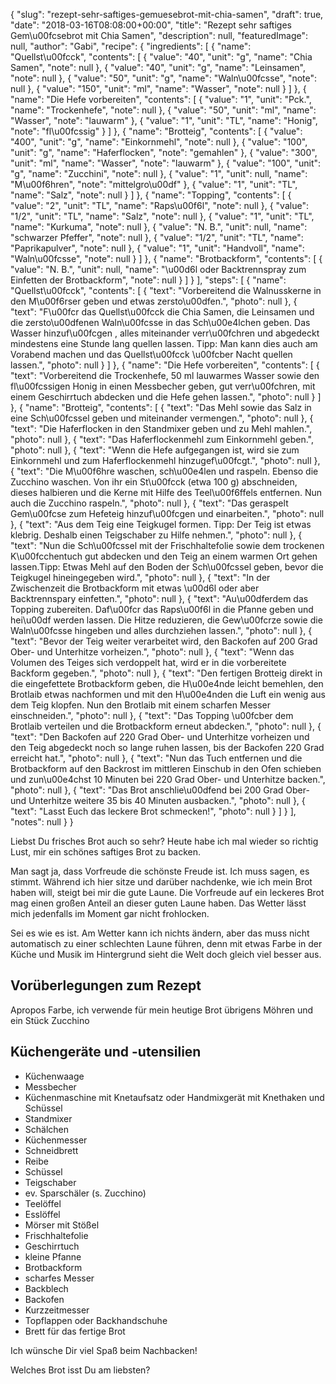 {
    "slug": "rezept-sehr-saftiges-gemuesebrot-mit-chia-samen",
    "draft": true,
    "date": "2018-03-16T08:08:00+00:00",
    "title": "Rezept sehr saftiges Gem\u00fcsebrot mit Chia Samen",
    "description": null,
    "featuredImage": null,
    "author": "Gabi",
    "recipe": {
        "ingredients": [
            {
                "name": "Quellst\u00fcck",
                "contents": [
                    {
                        "value": "40",
                        "unit": "g",
                        "name": "Chia Samen",
                        "note": null
                    },
                    {
                        "value": "40",
                        "unit": "g",
                        "name": "Leinsamen",
                        "note": null
                    },
                    {
                        "value": "50",
                        "unit": "g",
                        "name": "Waln\u00fcsse",
                        "note": null
                    },
                    {
                        "value": "150",
                        "unit": "ml",
                        "name": "Wasser",
                        "note": null
                    }
                ]
            },
            {
                "name": "Die Hefe vorbereiten",
                "contents": [
                    {
                        "value": "1",
                        "unit": "Pck.",
                        "name": "Trockenhefe",
                        "note": null
                    },
                    {
                        "value": "50",
                        "unit": "ml",
                        "name": "Wasser",
                        "note": "lauwarm"
                    },
                    {
                        "value": "1",
                        "unit": "TL",
                        "name": "Honig",
                        "note": "fl\u00fcssig"
                    }
                ]
            },
            {
                "name": "Brotteig",
                "contents": [
                    {
                        "value": "400",
                        "unit": "g",
                        "name": "Einkornmehl",
                        "note": null
                    },
                    {
                        "value": "100",
                        "unit": "g",
                        "name": "Haferflocken",
                        "note": "gemahlen"
                    },
                    {
                        "value": "300",
                        "unit": "ml",
                        "name": "Wasser",
                        "note": "lauwarm"
                    },
                    {
                        "value": "100",
                        "unit": "g",
                        "name": "Zucchini",
                        "note": null
                    },
                    {
                        "value": "1",
                        "unit": null,
                        "name": "M\u00f6hren",
                        "note": "mittelgro\u00df"
                    },
                    {
                        "value": "1",
                        "unit": "TL",
                        "name": "Salz",
                        "note": null
                    }
                ]
            },
            {
                "name": "Topping",
                "contents": [
                    {
                        "value": "2",
                        "unit": "TL",
                        "name": "Raps\u00f6l",
                        "note": null
                    },
                    {
                        "value": "1\/2",
                        "unit": "TL",
                        "name": "Salz",
                        "note": null
                    },
                    {
                        "value": "1",
                        "unit": "TL",
                        "name": "Kurkuma",
                        "note": null
                    },
                    {
                        "value": "N. B.",
                        "unit": null,
                        "name": "schwarzer Pfeffer",
                        "note": null
                    },
                    {
                        "value": "1\/2",
                        "unit": "TL",
                        "name": "Paprikapulver",
                        "note": null
                    },
                    {
                        "value": "1",
                        "unit": "Handvoll",
                        "name": "Waln\u00fcsse",
                        "note": null
                    }
                ]
            },
            {
                "name": "Brotbackform",
                "contents": [
                    {
                        "value": "N. B.",
                        "unit": null,
                        "name": "\u00d6l oder  Backtrennspray  zum Einfetten der Brotbackform",
                        "note": null
                    }
                ]
            }
        ],
        "steps": [
            {
                "name": "Quellst\u00fcck",
                "contents": [
                    {
                        "text": "Vorbereitend die Walnusskerne in den M\u00f6rser geben und etwas zersto\u00dfen.",
                        "photo": null
                    },
                    {
                        "text": "F\u00fcr das Quellst\u00fcck die Chia Samen, die Leinsamen und die zersto\u00dfenen Waln\u00fcsse in das Sch\u00e4lchen geben. Das Wasser hinzuf\u00fcgen , alles miteinander verr\u00fchren und abgedeckt mindestens eine Stunde lang quellen lassen. Tipp: Man kann dies auch am Vorabend machen und das Quellst\u00fcck \u00fcber Nacht quellen lassen.",
                        "photo": null
                    }
                ]
            },
            {
                "name": "Die Hefe vorbereiten",
                "contents": [
                    {
                        "text": "Vorbereitend die Trockenhefe, 50 ml lauwarmes Wasser sowie den fl\u00fcssigen Honig in einen Messbecher geben, gut verr\u00fchren, mit einem Geschirrtuch abdecken und die Hefe gehen lassen.",
                        "photo": null
                    }
                ]
            },
            {
                "name": "Brotteig",
                "contents": [
                    {
                        "text": "Das Mehl sowie das Salz in eine Sch\u00fcssel geben und miteinander vermengen.",
                        "photo": null
                    },
                    {
                        "text": "Die Haferflocken in den Standmixer geben und zu Mehl mahlen.",
                        "photo": null
                    },
                    {
                        "text": "Das Haferflockenmehl zum Einkornmehl geben.",
                        "photo": null
                    },
                    {
                        "text": "Wenn die Hefe aufgegangen ist, wird sie zum Einkornmehl und zum Haferflockenmehl hinzugef\u00fcgt.",
                        "photo": null
                    },
                    {
                        "text": "Die M\u00f6hre waschen, sch\u00e4len und raspeln. Ebenso die Zucchino waschen. Von ihr ein St\u00fcck (etwa 100 g) abschneiden, dieses halbieren und die Kerne mit Hilfe des Teel\u00f6ffels entfernen. Nun auch die Zucchino raspeln.",
                        "photo": null
                    },
                    {
                        "text": "Das geraspelt Gem\u00fcse zum Hefeteig hinzuf\u00fcgen und einarbeiten.",
                        "photo": null
                    },
                    {
                        "text": "Aus dem Teig eine Teigkugel formen. Tipp: Der Teig ist etwas klebrig. Deshalb einen Teigschaber zu Hilfe nehmen.",
                        "photo": null
                    },
                    {
                        "text": "Nun die Sch\u00fcssel mit der Frischhaltefolie sowie dem trockenen K\u00fcchentuch gut abdecken und den Teig an einem warmen Ort gehen lassen.Tipp: Etwas Mehl auf den Boden der Sch\u00fcssel geben, bevor die Teigkugel hineingegeben wird.",
                        "photo": null
                    },
                    {
                        "text": "In der Zwischenzeit die Brotbackform mit etwas \u00d6l oder aber Backtrennspary einfetten.",
                        "photo": null
                    },
                    {
                        "text": "Au\u00dferdem das Topping zubereiten. Daf\u00fcr das Raps\u00f6l in die Pfanne geben und hei\u00df werden lassen. Die Hitze reduzieren,  die Gew\u00fcrze sowie die Waln\u00fcsse hingeben und alles durchziehen lassen.",
                        "photo": null
                    },
                    {
                        "text": "Bevor der Teig weiter verarbeitet wird, den Backofen auf 200 Grad Ober- und Unterhitze vorheizen.",
                        "photo": null
                    },
                    {
                        "text": "Wenn das Volumen des Teiges sich verdoppelt hat, wird er in die vorbereitete Backform gegeben.",
                        "photo": null
                    },
                    {
                        "text": "Den fertigen Brotteig direkt in die eingefettete Brotbackform geben, die H\u00e4nde leicht bemehlen, den Brotlaib etwas nachformen und mit den H\u00e4nden die Luft ein wenig aus dem Teig klopfen. Nun den Brotlaib mit einem scharfen Messer einschneiden.",
                        "photo": null
                    },
                    {
                        "text": "Das Topping \u00fcber dem Brotlaib verteilen und die Brotbackform erneut abdecken.",
                        "photo": null
                    },
                    {
                        "text": "Den Backofen auf 220 Grad Ober- und Unterhitze vorheizen und den Teig abgedeckt noch so lange ruhen lassen, bis der Backofen 220 Grad erreicht hat.",
                        "photo": null
                    },
                    {
                        "text": "Nun das Tuch entfernen und die Brotbackform auf den Backrost im mittleren Einschub in den Ofen schieben und zun\u00e4chst 10 Minuten bei 220 Grad Ober- und Unterhitze backen.",
                        "photo": null
                    },
                    {
                        "text": "Das Brot anschlie\u00dfend bei 200 Grad Ober- und Unterhitze weitere 35 bis 40 Minuten ausbacken.",
                        "photo": null
                    },
                    {
                        "text": "Lasst Euch das leckere Brot schmecken!",
                        "photo": null
                    }
                ]
            }
        ],
        "notes": null
    }
}

Liebst Du frisches Brot auch so sehr? Heute habe ich mal wieder so richtig Lust, mir ein schönes saftiges Brot zu backen.

Man sagt ja, dass Vorfreude die schönste Freude ist. Ich muss sagen, es stimmt. Während ich hier sitze und darüber nachdenke, wie ich mein Brot haben will, steigt bei mir die gute Laune. Die Vorfreude auf ein leckeres Brot mag einen großen Anteil an dieser guten Laune haben. Das Wetter lässt mich jedenfalls im Moment gar nicht frohlocken.

Sei es wie es ist. Am Wetter kann ich nichts ändern, aber das muss nicht automatisch zu einer schlechten Laune führen, denn mit etwas Farbe in der Küche und Musik im Hintergrund sieht die Welt doch gleich viel besser aus.

## Vorüberlegungen zum Rezept

Apropos Farbe, ich verwende für mein heutige Brot übrigens Möhren und ein Stück Zucchino


## Küchengeräte und -utensilien
- Küchenwaage
- Messbecher
- Küchenmaschine mit Knetaufsatz oder Handmixgerät mit Knethaken und Schüssel
- Standmixer
- Schälchen
- Küchenmesser
- Schneidbrett
- Reibe
- Schüssel
- Teigschaber
- ev. Sparschäler (s. Zucchino)
- Teelöffel
- Esslöffel
- Mörser mit Stößel
- Frischhaltefolie
- Geschirrtuch
- kleine Pfanne
- Brotbackform 
- scharfes Messer
- Backblech
- Backofen
- Kurzzeitmesser
- Topflappen oder Backhandschuhe
- Brett für das fertige Brot


Ich wünsche Dir viel Spaß beim Nachbacken!

Welches Brot isst Du am liebsten?